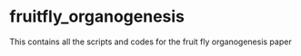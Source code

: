 # fruitfly_organogenesis
This contains all the scripts and codes for the fruit fly organogenesis paper
